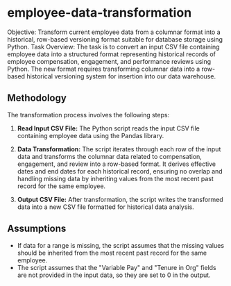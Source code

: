 # employee-data-transformation
Objective: Transform current employee data from a columnar format into a historical, row-based versioning format suitable for database storage using Python.
Task Overview: The task is to convert an input CSV file containing employee data into a structured format representing historical records of employee compensation, engagement, and performance reviews using Python. The new format requires transforming columnar data into a row-based historical versioning system for insertion into our data warehouse.
## Methodology

The transformation process involves the following steps:

1. **Read Input CSV File:** The Python script reads the input CSV file containing employee data using the Pandas library.

2. **Data Transformation:** The script iterates through each row of the input data and transforms the columnar data related to compensation, engagement, and review into a row-based format. It derives effective dates and end dates for each historical record, ensuring no overlap and handling missing data by inheriting values from the most recent past record for the same employee.

3. **Output CSV File:** After transformation, the script writes the transformed data into a new CSV file formatted for historical data analysis.

## Assumptions

- If data for a range is missing, the script assumes that the missing values should be inherited from the most recent past record for the same employee.
- The script assumes that the "Variable Pay" and "Tenure in Org" fields are not provided in the input data, so they are set to 0 in the output.

